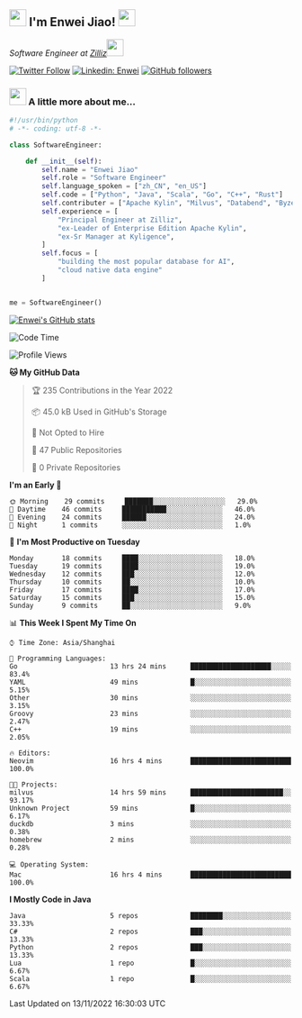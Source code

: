 <h2><img src="https://emojis.slackmojis.com/emojis/images/1531849430/4246/blob-sunglasses.gif?1531849430" width="30"/> I'm  Enwei Jiao! <img src="https://media.giphy.com/media/juBt25nT1KGys/giphy.gif" width=30> </h2>
<!-- <img align='right' src="https://media.giphy.com/media/M9gbBd9nbDrOTu1Mqx/giphy.gif" width="230"> -->
<p><em>Software Engineer at <a href="https://zilliz.com/">Zilliz</a><img src="https://media.giphy.com/media/WUlplcMpOCEmTGBtBW/giphy.gif" width="30"></em></p>

[![Twitter Follow](https://img.shields.io/twitter/follow/misteranmol?label=Follow)](https://twitter.com/intent/follow?screen_name=EnweiJiao)
[![Linkedin: Enwei](https://img.shields.io/badge/-enwei-blue?style=&logo=Linkedin&logoColor=white&link=https://www.linkedin.com/in/enwei-jiao-41192a97)](https://www.linkedin.com/in/enwei-jiao-41192a97/)
[![GitHub followers](https://img.shields.io/github/followers/jiaoew1991?label=Follow&style=social)](https://github.com/jiaoew1991)


### <img src="https://media.giphy.com/media/VgCDAzcKvsR6OM0uWg/giphy.gif" width="30"> A little more about me...  

```python
#!/usr/bin/python
# -*- coding: utf-8 -*-

class SoftwareEngineer:

    def __init__(self):
        self.name = "Enwei Jiao"
        self.role = "Software Engineer"
        self.language_spoken = ["zh_CN", "en_US"]
        self.code = ["Python", "Java", "Scala", "Go", "C++", "Rust"]
        self.contributer = ["Apache Kylin", "Milvus", "Databend", "Byzer-Lang"]
        self.experience = [
            "Principal Engineer at Zilliz",
            "ex-Leader of Enterprise Edition Apache Kylin",
            "ex-Sr Manager at Kyligence",
        ]
        self.focus = [
            "building the most popular database for AI",
            "cloud native data engine"
        ]


me = SoftwareEngineer()
```

[![Enwei's GitHub stats](https://github-readme-stats.vercel.app/api?username=jiaoew1991&count_private=true&show_icons=true)](https://github.com/jiaoew1991/jiaoew1991)

<!-- [![Top Langs](https://github-readme-stats.vercel.app/api/top-langs/?username=jiaoew1991&layout=compact)](https://github.com/jiaoew1991/jiaoew1991) -->

<!--START_SECTION:waka-->
![Code Time](http://img.shields.io/badge/Code%20Time-280%20hrs%2036%20mins-blue)

![Profile Views](http://img.shields.io/badge/Profile%20Views-8-blue)

**🐱 My GitHub Data** 

> 🏆 235 Contributions in the Year 2022
 > 
> 📦 45.0 kB Used in GitHub's Storage 
 > 
> 🚫 Not Opted to Hire
 > 
> 📜 47 Public Repositories 
 > 
> 🔑 0 Private Repositories  
 > 
**I'm an Early 🐤** 

```text
🌞 Morning    29 commits     ███████░░░░░░░░░░░░░░░░░░   29.0% 
🌆 Daytime    46 commits     ███████████░░░░░░░░░░░░░░   46.0% 
🌃 Evening    24 commits     ██████░░░░░░░░░░░░░░░░░░░   24.0% 
🌙 Night      1 commits      ░░░░░░░░░░░░░░░░░░░░░░░░░   1.0%

```
📅 **I'm Most Productive on Tuesday** 

```text
Monday       18 commits     ████░░░░░░░░░░░░░░░░░░░░░   18.0% 
Tuesday      19 commits     ████░░░░░░░░░░░░░░░░░░░░░   19.0% 
Wednesday    12 commits     ███░░░░░░░░░░░░░░░░░░░░░░   12.0% 
Thursday     10 commits     ██░░░░░░░░░░░░░░░░░░░░░░░   10.0% 
Friday       17 commits     ████░░░░░░░░░░░░░░░░░░░░░   17.0% 
Saturday     15 commits     ███░░░░░░░░░░░░░░░░░░░░░░   15.0% 
Sunday       9 commits      ██░░░░░░░░░░░░░░░░░░░░░░░   9.0%

```


📊 **This Week I Spent My Time On** 

```text
⌚︎ Time Zone: Asia/Shanghai

💬 Programming Languages: 
Go                       13 hrs 24 mins      ████████████████████░░░░░   83.4% 
YAML                     49 mins             █░░░░░░░░░░░░░░░░░░░░░░░░   5.15% 
Other                    30 mins             ░░░░░░░░░░░░░░░░░░░░░░░░░   3.15% 
Groovy                   23 mins             ░░░░░░░░░░░░░░░░░░░░░░░░░   2.47% 
C++                      19 mins             ░░░░░░░░░░░░░░░░░░░░░░░░░   2.05%

🔥 Editors: 
Neovim                   16 hrs 4 mins       █████████████████████████   100.0%

🐱‍💻 Projects: 
milvus                   14 hrs 59 mins      ███████████████████████░░   93.17% 
Unknown Project          59 mins             █░░░░░░░░░░░░░░░░░░░░░░░░   6.17% 
duckdb                   3 mins              ░░░░░░░░░░░░░░░░░░░░░░░░░   0.38% 
homebrew                 2 mins              ░░░░░░░░░░░░░░░░░░░░░░░░░   0.28%

💻 Operating System: 
Mac                      16 hrs 4 mins       █████████████████████████   100.0%

```

**I Mostly Code in Java** 

```text
Java                     5 repos             ████████░░░░░░░░░░░░░░░░░   33.33% 
C#                       2 repos             ███░░░░░░░░░░░░░░░░░░░░░░   13.33% 
Python                   2 repos             ███░░░░░░░░░░░░░░░░░░░░░░   13.33% 
Lua                      1 repo              █░░░░░░░░░░░░░░░░░░░░░░░░   6.67% 
Scala                    1 repo              █░░░░░░░░░░░░░░░░░░░░░░░░   6.67%

```



 Last Updated on 13/11/2022 16:30:03 UTC
<!--END_SECTION:waka-->
